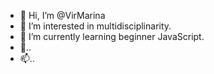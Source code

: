 - 👋 Hi, I’m @VirMarina
- 👀 I’m interested in multidisciplinarity.
- 🌱 I’m currently learning beginner JavaScript.
- 💞..
- 📫..

<!---
VirMarina/VirMarina is a ✨ special ✨ repository because its `README.md` (this file) appears on your GitHub profile.
You can click the Preview link to take a look at your changes.
--->
